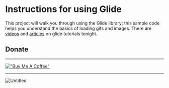 # Instructions for using Glide

This project will walk you through using the Glide library; this sample code helps you understand the basics of loading gifs and images. There are [videos](https://www.youtube.com/channel/UC0znhbHQSm5kSd4RH9OW_iw) and [articles](https://www.buymeacoffee.com/phucvr/how-load-gif-using-glide-android-tutorial) on glide tutorials tonight.

## Donate

---

[!["Buy Me A Coffee"](https://www.buymeacoffee.com/assets/img/custom_images/orange_img.png)](https://www.buymeacoffee.com/phucvr)

---

![Untitled](https://github.com/nguyenphuc22/Android-Tutorial-Phuc-Vr/blob/main/Glide/Untitled.gif)
